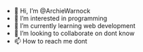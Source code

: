 - 👋 Hi, I’m @ArchieWarnock
- 👀 I’m interested in programming
- 🌱 I’m currently learning web development
- 💞️ I’m looking to collaborate on dont know
- 📫 How to reach me dont

<!---
ArchieWarnock/ArchieWarnock is a ✨ special ✨ repository because its `README.md` (this file) appears on your GitHub profile.
You can click the Preview link to take a look at your changes.
--->
